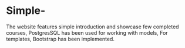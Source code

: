 # Simple-

The website features simple introduction and showcase few completed courses,
PostgresSQL has been used for working with models,
For templates, Bootstrap has been implemented.